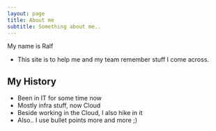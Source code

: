 ```yaml
---
layout: page
title: About me
subtitle: Something about me..
---
```


My name is Ralf

- This site is to help me and my team remember stuff I come across.

## My History

- Been in IT for some time now
- Mostly infra stuff, now Cloud
- Beside working in the Cloud, I also hike in it
- Also.. I use bullet points more and more ;)

<a rel="me" href="https://techhub.social/@dblan"></a>
<a rel="me" href="https://mstdn.social/@dblan"></a>
<a rel="me" href="https://techie.community/@dblan"></a>